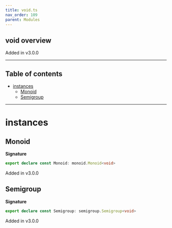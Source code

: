 ```yaml
---
title: void.ts
nav_order: 109
parent: Modules
---
```


## void overview

Added in v3.0.0

---

<h2 class="text-delta">Table of contents</h2>

- [instances](#instances)
  - [Monoid](#monoid)
  - [Semigroup](#semigroup)

---

# instances

## Monoid

**Signature**

```ts
export declare const Monoid: monoid.Monoid<void>
```

Added in v3.0.0

## Semigroup

**Signature**

```ts
export declare const Semigroup: semigroup.Semigroup<void>
```

Added in v3.0.0
